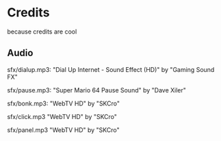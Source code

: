 # Credits

because credits are cool


## Audio


sfx/dialup.mp3: "Dial Up Internet - Sound Effect (HD)" by "Gaming Sound FX"


sfx/pause.mp3: "Super Mario 64 Pause Sound" by "Dave Xiler"


sfx/bonk.mp3: "WebTV HD" by "SKCro"



sfx/click.mp3 "WebTV HD" by "SKCro"



sfx/panel.mp3 "WebTV HD" by "SKCro"
